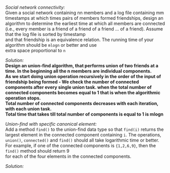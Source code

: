 *Social network connectivity:*  
     Given a social network containing nn members and a log file containing mm timestamps at which times pairs of members formed friendships, design an algorithm to determine the earliest time at which all members are connected  
     (i.e., every member is a friend of a friend of a friend ... of a friend). Assume that the log file is sorted by timestamp  
     and that friendship is an equivalence relation. The running time of your algorithm should be `mlogn` or better and use  
     extra space proportional to `n` 

*Solution:*    
     **Design an union-find algorithm, that performs union of two friends at a time. In the beginning all the n members are individual components.  
     As we start doing union operation recursively in the order of the input of friendship being formed - We check the number of connected components after every single union task. when the total number of connected components becomes equal to 1 that is when the algorithmic operation stops.  
     Total number of connected components decreases with each iteration, with each union task.  
     Total time that takes till total number of components is equal to 1 is mlogn**
     



*Union-find with specific canonical element:*    
     Add a method `find()` to the union-find data type so that `find(i)` returns the largest element in the connected component containing `i`. The operations, `union()`, `connected()` and `find()` should all take logarithmic time or better.  
     For example, if one of the connected components is `{1,2,6,9}`, then the `find()` method should return 9  
     for each of the four elements in the connected components.  

*Solution:*  
     

     
